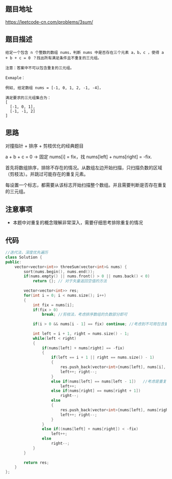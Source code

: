 ## 题目地址
https://leetcode-cn.com/problems/3sum/

## 题目描述
```
给定一个包含 n 个整数的数组 nums，判断 nums 中是否存在三个元素 a，b，c ，使得 a + b + c = 0 ？找出所有满足条件且不重复的三元组。

注意：答案中不可以包含重复的三元组。

Exmaple：

例如, 给定数组 nums = [-1, 0, 1, 2, -1, -4]，

满足要求的三元组集合为：
[
  [-1, 0, 1],
  [-1, -1, 2]
]

```

## 思路

对撞指针 + 排序 + 剪枝优化的经典题目

a + b + c = 0 -> 固定 nums[i] = fix，找 nums[left] + nums[right] = -fix.

首先将数组排序，排除不存在的情况。从数组左边开始扫描，只扫描负数的区域（剪枝法）。并跳过可能存在的重复元素。

每设置一个标志，都需要从该标志开始扫描整个数组。并且需要判断是否存在重复的三元组。

## 注意事项

- 本题中对重复的概念理解非常深入，需要仔细思考排除重复的情况

## 代码
```c++
//迭代法，深度优先遍历
class Solution {
public:
    vector<vector<int>> threeSum(vector<int>& nums) {
        sort(nums.begin(), nums.end());
        if(nums.empty() || nums.front() > 0 || nums.back() < 0)
            return {}; // 对于矢量返回空值的方法
        
        vector<vector<int>> res;
        for(int i = 0; i < nums.size(); i++)
        {
            int fix = nums[i];
            if(fix > 0) 
                break; //剪枝法，考虑排序数组的负数部分即可
            
            if(i > 0 && nums[i - 1] == fix) continue; //考虑到不可用包含重复的三元组
            
            int left = i + 1, right = nums.size() - 1;
            while(left < right)
            {
                if(nums[left] + nums[right] == -fix)
                {
                    if(left == i + 1 || right == nums.size() - 1)
                    {
                        res.push_back(vector<int>{nums[left], nums[i], nums[right]});
                        left++; right--;
                    }
                    else if(nums[left] == nums[left - 1])   //考虑是重复的三元组
                        left++;
                    else if(nums[right] == nums[right + 1])
                        right--;
                    else
                    {
                        res.push_back(vector<int>{nums[left], nums[right], nums[i]});
                        left++; right--;
                    }
                }
                else if((nums[left] + nums[right]) < -fix)
                    left++;
                else
                    right--;
            } 
        }
        
        return res;
    }
};

```
